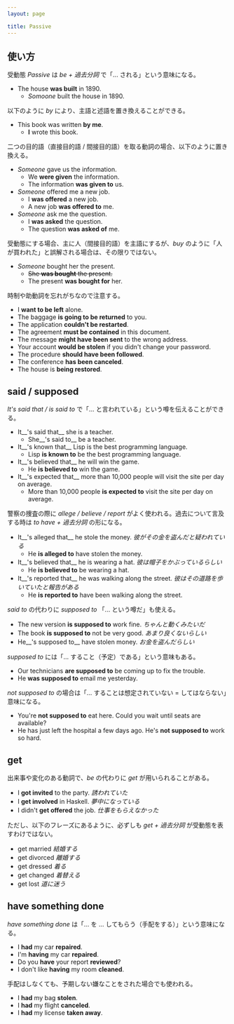 ```yaml
---
layout: page

title: Passive
---
```


## 使い方

受動態 _Passive_ は _be + 過去分詞_ で「... される」という意味になる。

* The house __was built__ in 1890.
  * _Somoone_ built the house in 1890.

以下のように _by_ により、主語と述語を置き換えることができる。

* This book was written __by me__.
  * __I__ wrote this book.

二つの目的語（直接目的語 / 間接目的語）を取る動詞の場合、以下のように置き換える。

* _Someone_ gave us the information.
  * We __were given__ the information.
  * The information __was given to__ us.
* _Someone_ offered me a new job.
  * I __was offered__ a new job.
  * A new job __was offered to__ me.
* _Someone_ ask me the question.
  * I __was asked__ the question.
  * The question __was asked of__ me.

受動態にする場合、主に人（間接目的語）を主語にするが、_buy_ のように「人が買われた」と誤解される場合は、その限りではない。

* _Someone_ bought her the present.
  * <del>She __was bought__ the present.</del>
  * The present __was bought for__ her.

時制や助動詞を忘れがちなので注意する。

* I __want to be left__ alone.
* The baggage __is going to be returned__ to you.
* The application __couldn't be restarted__.
* The agreement __must be contained__ in this document.
* The message __might have been sent__ to the wrong address.
* Your account __would be stolen__ if you didn't change your password.
* The procedure __should have been followed__.
* The conference __has been canceled__.
* The house is __being restored__.

## said / supposed

_It's said that / is said to_ で「... と言われている」という噂を伝えることができる。

* It__'s said that__ she is a teacher.
  * She__'s said to__ be a teacher.
* It__'s known that__ Lisp is the best programming language.
  * Lisp __is known to__ be the best programming language.
* It__'s believed that__ he will win the game.
  * He __is believed to__ win the game.
* It__'s expected that__ more than 10,000 people will visit the site per day on average.
  * More than 10,000 people __is expected to__ visit the site per day on average.

警察の捜査の際に _allege / believe / report_ がよく使われる。過去について言及する時は _to have + 過去分詞_ の形になる。

* It__'s alleged that__ he stole the money. _彼がその金を盗んだと疑われている_
  * He __is alleged to__ have stolen the money.
* It__'s believed that__ he is wearing a hat. _彼は帽子をかぶっているらしい_
  * He __is believed to__ be wearing a hat.
* It__'s reported that__ he was walking along the street. _彼はその道路を歩いていたと報告がある_
  * He __is reported to__ have been walking along the street.

_said to_ の代わりに _supposed to_ 「... という噂だ」も使える。

* The new version __is supposed to__ work fine. _ちゃんと動くみたいだ_
* The book __is supposed to__ not be very good. _あまり良くないらしい_
* He__'s supposed to__ have stolen money. _お金を盗んだらしい_

_supposed to_ には「... すること（予定）である」という意味もある。

* Our technicians __are supposed to__ be coming up to fix the trouble.
* He __was supposed to__ email me yesterday.

_not supposed to_ の場合は「... することは想定されていない = してはならない」意味になる。

* You're __not supposed to__ eat here. Could you wait until seats are available?
* He has just left the hospital a few days ago. He's __not supposed to__ work so hard.

## get

出来事や変化のある動詞で、_be_ の代わりに _get_ が用いられることがある。

* I __got invited__ to the party. _誘われていた_
* I __get involved__ in Haskell. _夢中になっている_
* I didn't __get offered__ the job. _仕事をもらえなかった_

ただし、以下のフレーズにあるように、必ずしも _get + 過去分詞_ が受動態を表すわけではない。

* get married _結婚する_
* get divorced _離婚する_
* get dressed _着る_
* get changed _着替える_
* get lost _道に迷う_

## have something done

_have something done_ は「... を ... してもらう（手配をする）」という意味になる。

* I __had__ my car __repaired__.
* I'm __having__ my car __repaired__.
* Do you __have__ your report __reviewed__?
* I don't like __having__ my room __cleaned__.

手配はしなくても、予期しない嫌なことをされた場合でも使われる。

* I __had__ my bag __stolen__.
* I __had__ my flight __canceled__.
* I __had__ my license __taken away__.

